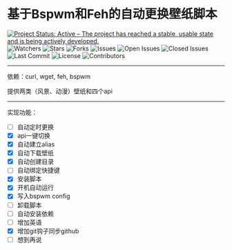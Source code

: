 # 基于Bspwm和Feh的自动更换壁纸脚本
[![Project Status: Active – The project has reached a stable, usable state and is being actively developed.](https://www.repostatus.org/badges/latest/active.svg)](https://git.pandaquq.tk/panda/WACSBF) ![Watchers](https://flat.badgen.net/github/watchers/PandaQuQ/WACSBF) ![Stars](https://flat.badgen.net/github/stars/PandaQuQ/WACSBF) ![Forks](https://flat.badgen.net/github/forks/PandaQuQ/WACSBF)
![Issues](https://flat.badgen.net/github/issues/PandaQuQ/WACSBF) ![Open Issues](https://flat.badgen.net/github/open-issues/PandaQuQ/WACSBF)  ![Closed Issues](https://flat.badgen.net/github/closed-issues/PandaQuQ/WACSBF) 
![Last Commit](https://flat.badgen.net/github/last-commit/PandaQuQ/WACSBF) ![License](https://flat.badgen.net/github/license/PandaQuQ/WACSBF) ![Contributors](https://flat.badgen.net/github/contributors/PandaQuQ/WACSBF) 

---
依赖：curl, wget, feh, bspwm

提供两类（风景、动漫）壁纸和四个api

---
实现功能：

- [ ] 自动定时更换
- [x] api一键切换
- [x] 自动建立alias
- [x] 自动下载壁纸
- [x] 自动创建目录
- [ ] 自动绑定快捷键
- [x] 安装脚本
- [x] 开机自动运行
- [x] 写入bspwm config
- [ ] 卸载脚本
- [ ] 自动安装依赖
- [ ] 增加英语
- [x] 增加git钩子同步github
- [ ] 想到再说